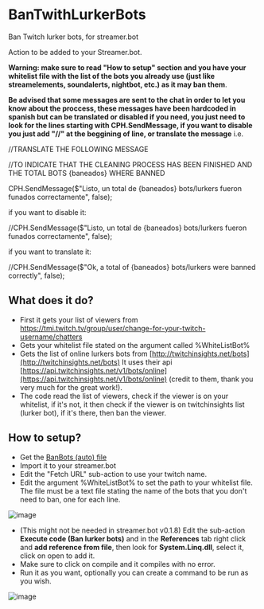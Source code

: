 # BanTwithLurkerBots
Ban Twitch lurker bots, for streamer.bot

Action to be added to your Streamer.bot.

**Warning: make sure to read "How to setup" section and you have your whitelist file with the list of the bots you already use (just like streamelements, soundalerts, nightbot, etc.) as it may ban them**.

**Be advised that some messages are sent to the chat in order to let you know about the proccess, these messages have been hardcoded in spanish but can be translated or disabled if you need, you just need to look for the lines starting with CPH.SendMessage, if you want to disable you just add "//" at the beggining of line, or translate the message**
i.e.

//TRANSLATE THE FOLLOWING MESSAGE

//TO INDICATE THAT THE CLEANING PROCESS HAS BEEN FINISHED AND THE TOTAL BOTS {baneados} WHERE BANNED

CPH.SendMessage($"Listo, un total de {baneados} bots/lurkers fueron funados correctamente", false); 
    

if you want to disable it:

//CPH.SendMessage($"Listo, un total de {baneados} bots/lurkers fueron funados correctamente", false); 

if you want to translate it:

//CPH.SendMessage($"Ok, a total of {baneados} bots/lurkers were banned correctly", false); 


## What does it do?
- First it gets your list of viewers from https://tmi.twitch.tv/group/user/change-for-your-twitch-username/chatters
- Gets your whitelist file stated on the argument called %WhiteListBot%
- Gets the list of online lurkers bots from [http://twitchinsights.net/bots](http://twitchinsights.net/bots) It uses their api [https://api.twitchinsights.net/v1/bots/online](https://api.twitchinsights.net/v1/bots/online) (credit to them, thank you very much for the great work!).
- The code read the list of viewers, check if the viewer is on your whitelist, if it's not, it then check if the viewer is on twitchinsights list (lurker bot), if it's there, then ban the viewer.

## How to setup?
- Get the [BanBots (auto) file](https://github.com/ciskosv/BanTwithLurkerBots/blob/main/BanBots%20(auto))
- Import it to your streamer.bot
- Edit the "Fetch URL" sub-action to use your twitch name.
- Edit the argument %WhiteListBot% to set the path to your whitelist file.  The file must be a text file stating the name of the bots that you don't need to ban, one for each line.

 ![image](https://user-images.githubusercontent.com/494355/163449478-4918ac61-06b0-4021-a53f-214a2b410755.png)
 
- (This might not be needed in streamer.bot v0.1.8) Edit the sub-action **Execute code (Ban lurker bots)** and in the **References** tab right click and **add reference from file**, then look for **System.Linq.dll**, select it, click on open to add it.
- Make sure to click on compile and it compiles with no error.
- Run it as you want, optionally you can create a command to be run as you wish.

![image](https://user-images.githubusercontent.com/494355/163444186-bd0c8061-b5f2-4494-b182-2f602261fac6.png)
